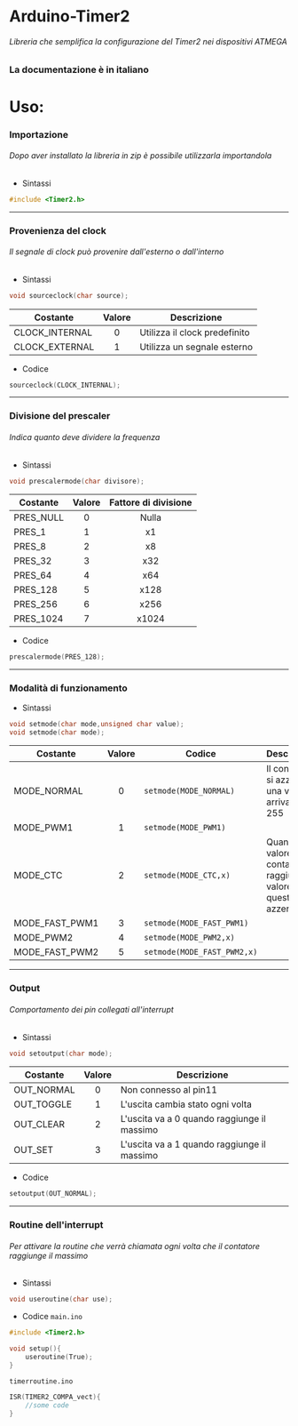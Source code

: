 # Arduino-Timer2
###### Libreria che semplifica la configurazione del Timer2 nei dispositivi ATMEGA

### La documentazione è in italiano

# Uso:

### Importazione
###### Dopo aver installato la libreria in zip è possibile utilizzarla importandola
* Sintassi
```c
#include <Timer2.h>
```
***

### Provenienza del clock
###### Il segnale di clock può provenire dall'esterno o dall'interno
* Sintassi
```c
void sourceclock(char source);
```
Costante|Valore|Descrizione
---|:---:|---
CLOCK_INTERNAL|0|Utilizza il clock predefinito
CLOCK_EXTERNAL|1|Utilizza un segnale esterno
* Codice
```c
sourceclock(CLOCK_INTERNAL);
```
***

### Divisione del prescaler
###### Indica quanto deve dividere la frequenza
* Sintassi
```c
void prescalermode(char divisore);
```
Costante|Valore|Fattore di divisione
---|:---:|:---:
PRES_NULL|0|Nulla
PRES_1|1|x1
PRES_8|2|x8
PRES_32|3|x32
PRES_64|4|x64
PRES_128|5|x128
PRES_256|6|x256
PRES_1024|7|x1024
* Codice
```c
prescalermode(PRES_128);
```
***

### Modalità di funzionamento
* Sintassi
```c
void setmode(char mode,unsigned char value);
void setmode(char mode);
```
Costante|Valore|Codice|Descrizione
---|:---:|---|---
MODE_NORMAL|0|`setmode(MODE_NORMAL)`|Il contatore si azzera una volta arrivato a 255
MODE_PWM1|1|`setmode(MODE_PWM1)`|
MODE_CTC|2|`setmode(MODE_CTC,x)`|Quando il valore del contatore raggiunge il valore di x, questo si azzera
MODE_FAST_PWM1|3|`setmode(MODE_FAST_PWM1)`|
MODE_PWM2|4|`setmode(MODE_PWM2,x)`|
MODE_FAST_PWM2|5|`setmode(MODE_FAST_PWM2,x)`|
***

### Output
###### Comportamento dei pin collegati all'interrupt
* Sintassi
```c
void setoutput(char mode);
```
Costante|Valore|Descrizione
---|:---:|---
OUT_NORMAL|0|Non connesso al pin11
OUT_TOGGLE|1|L'uscita cambia stato ogni volta
OUT_CLEAR|2|L'uscita va a 0 quando raggiunge il massimo
OUT_SET|3|L'uscita va a 1 quando raggiunge il massimo
* Codice
```c
setoutput(OUT_NORMAL);
```
***

### Routine dell'interrupt
###### Per attivare la routine che verrà chiamata ogni volta che il contatore raggiunge il massimo
* Sintassi
```c
void useroutine(char use);
```
* Codice `main.ino`
```C++
#include <Timer2.h>

void setup(){
    useroutine(True);
}
```
`timerroutine.ino`
```c
ISR(TIMER2_COMPA_vect){
    //some code
}
```

